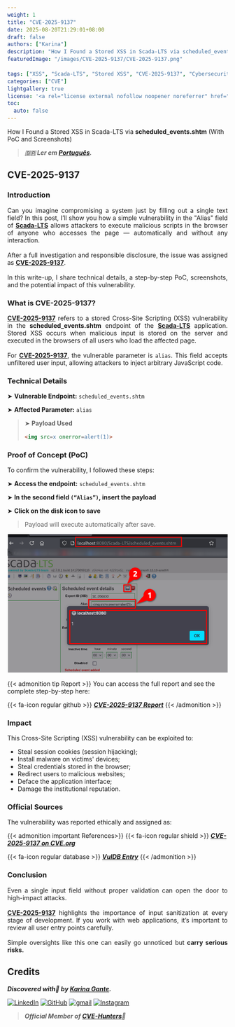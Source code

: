 ```yaml
---
weight: 1
title: "CVE-2025-9137"
date: 2025-08-20T21:29:01+08:00
draft: false
authors: ["Karina"]
description: "How I Found a Stored XSS in Scada-LTS via scheduled_events.shtm (With PoC and Screenshots)"
featuredImage: "/images/CVE-2025-9137/CVE-2025-9137.png"

tags: ["XSS", "Scada-LTS", "Stored XSS", "CVE-2025-9137", "Cybersecurity"]
categories: ["CVE"]
lightgallery: true
license: '<a rel="license external nofollow noopener noreferrer" href="https://creativecommons.org/licenses/by-nc/4.0/" target="_blank">CC BY-NC 4.0</a>'
toc:
  auto: false
---
```


How I Found a Stored XSS in Scada-LTS via **scheduled_events.shtm** (With PoC and Screenshots)

<!--more-->

> ***🇧🇷 Ler em [Português](http://karinagante.github.io/pt-br/cve-2025-9137).***

## CVE-2025-9137

### Introduction

<p align="justify">Can you imagine compromising a system just by filling out a single text field? In this post, I’ll show you how a simple vulnerability in the "Alias" field of <b><a href="https://github.com/SCADA-LTS/Scada-LTS" target=_blank>Scada-LTS</a></b> allows attackers to execute malicious scripts in the browser of anyone who accesses the page — automatically and without any interaction. </br></br> After a full investigation and responsible disclosure, the issue was assigned as <b><a href="https://www.cve.org/CVERecord?id=CVE-2025-9137" target=_blank>CVE-2025-9137</a></b>. </br></br> In this write-up, I share technical details, a step-by-step PoC, screenshots, and the potential impact of this vulnerability. </p>

### What is CVE-2025-9137?

<p align="justify"><b><a href="https://www.cve.org/CVERecord?id=CVE-2025-9137" target=_blank>CVE-2025-9137</a></b> refers to a stored Cross-Site Scripting (XSS) vulnerability in the <b>scheduled_events.shtm</b> endpoint of the <b><a href="https://github.com/SCADA-LTS/Scada-LTS" target=_blank>Scada-LTS</a></b> application. Stored XSS occurs when malicious input is stored on the server and executed in the browsers of all users who load the affected page.</br></br>For <b><a href="https://www.cve.org/CVERecord?id=CVE-2025-9137" target=_blank>CVE-2025-9137</a></b>, the vulnerable parameter is <code>alias</code>. This field accepts unfiltered user input, allowing attackers to inject arbitrary JavaScript code. </p>

### Technical Details

➤ **Vulnerable Endpoint:** `scheduled_events.shtm`

➤ **Affected Parameter:** `alias`

> ➤ **Payload Used** 
> ```html
><img src=x onerror=alert(1)>
>```

### Proof of Concept (PoC)

To confirm the vulnerability, I followed these steps:

➤ **Access the endpoint:** `scheduled_events.shtm`

➤ **In the second field `(“Alias”)`, insert the payload**

➤ **Click on the disk icon to save**

> <p align="justify">Payload will execute automatically after save.</p>

<p align="center">
<img src="/images/CVE-2025-9137/PoC1.png">
</p>

{{< admonition tip Report >}} 
You can access the full report and see the complete step-by-step here:

{{< fa-icon regular github >}} 
***[CVE-2025-9137 Report](https://github.com/KarinaGante/KGSec/blob/main/CVEs/Scada-LTS/CVE-2025-9137.md)***
{{< /admonition >}}

### Impact

This Cross-Site Scripting (XSS) vulnerability can be exploited to:

- Steal session cookies (session hijacking);
- Install malware on victims' devices;
- Steal credentials stored in the browser;
- Redirect users to malicious websites;
- Deface the application interface;
- Damage the institutional reputation.

### Official Sources

The vulnerability was reported ethically and assigned as:

{{< admonition important References>}} 
{{< fa-icon regular shield >}} 
***[CVE-2025-9137 on CVE.org](https://www.cve.org/CVERecord?id=CVE-2025-9137)***

{{< fa-icon regular database >}} 
***[VulDB Entry](https://vuldb.com/?id.320517)***
{{< /admonition >}}

### Conclusion

<p align="justify">Even a single input field without proper validation can open the door to high-impact attacks. </br></br><b><a href="https://www.cve.org/CVERecord?id=CVE-2025-9137" target=_blank>CVE-2025-9137</a></b> highlights the importance of input sanitization at every stage of development. If you work with web applications, it’s important to review all user entry points carefully. </br></br> Simple oversights like this one can easily go unnoticed but <b>carry serious risks.</b></p>

## Credits

***Discovered with💜 by [Karina Gante](https://karinagante.github.io/).***  

[![LinkedIn](https://skillicons.dev/icons?i=linkedin&theme=dark)](https://www.linkedin.com/in/karina-gante/)
[![GitHub](https://skillicons.dev/icons?i=github&theme=dark)](https://www.github.com/KarinaGante/)
[![gmail](https://skillicons.dev/icons?i=gmail&theme=dark)](mailto:karina.gante1@gmail.com)
[![Instagram](https://skillicons.dev/icons?i=instagram&theme=dark)](https://www.instagram.com/karinovisk02/)

> ***Official Member of [CVE-Hunters](https://www.cvehunters.com/)🏹***